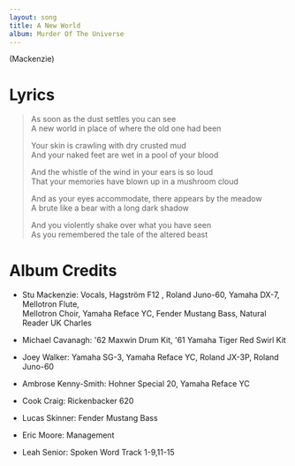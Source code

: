 ```yaml
---
layout: song
title: A New World
album: Murder Of The Universe
---
```


(Mackenzie)

# Lyrics

> As soon as the dust settles you can see  
> A new world in place of where the old one had been  
>  
> Your skin is crawling with dry crusted mud  
> And your naked feet are wet in a pool of your blood  
>  
> And the whistle of the wind in your ears is so loud  
> That your memories have blown up in a mushroom cloud  
>  
> And as your eyes accommodate, there appears by the meadow  
> A brute like a bear with a long dark shadow  
>  
> And you violently shake over what you have seen  
> As you remembered the tale of the altered beast  

# Album Credits

* Stu Mackenzie: Vocals, Hagström F12 , Roland Juno-60, Yamaha DX-7, Mellotron Flute,  
Mellotron Choir, Yamaha Reface YC, Fender Mustang Bass, Natural Reader UK Charles
* Michael Cavanagh: '62 Maxwin Drum Kit, '61 Yamaha Tiger Red Swirl Kit
* Joey Walker: Yamaha SG-3, Yamaha Reface YC, Roland JX-3P, Roland Juno-60
* Ambrose Kenny-Smith: Hohner Special 20, Yamaha Reface YC
* Cook Craig: Rickenbacker 620
* Lucas Skinner: Fender Mustang Bass
* Eric Moore: Management

* Leah Senior: Spoken Word Track 1-9,11-15
